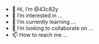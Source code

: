 - 👋 Hi, I’m @43c82y
- 👀 I’m interested in ...
- 🌱 I’m currently learning ...
- 💞️ I’m looking to collaborate on ...
- 📫 How to reach me ...

<!---
43c82y/43c82y is a ✨ special ✨ repository because its `README.md` (this file) appears on your GitHub profile.
You can click the Preview link to take a look at your changes.
--->
